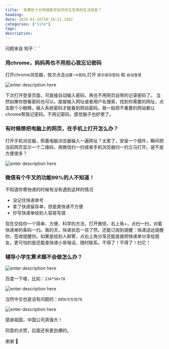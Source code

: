 ```yaml
---
title:  有哪些十分钟就能学会并终生受用的生活技能？
heading: 
date: 2020-01-16T10:39:12.336Z
categories: ["life"]
tags: 
description: 
---
```


问题来自 知乎：``


### 用chrome，妈妈再也不用担心我忘记密码

打开chrome浏览器，依次点击`设置`-->`密码`,打开 `提示保存密码` 和 `自动登录`

![enter description here](https://gitee.com/smile365/blogimg/raw/master/sxy91/1579172288305.png)

下次打开登录页面，可直接自动输入密码，再也不用网页自带的记录密码了。
当然如果你想看密码也可以，直接输入网址或者用户名搜索，找到你需要的网址，点击那个小眼睛，输入系统密码才能看到网站密码。我一般把不重要的网站都让chrome帮我记密码。不用记密码，感觉脑子也好使了。


### 有时候想把电脑上的网页，在手机上打开怎么办？

打开手机浏览器，照着电脑浏览器输入一遍网址？太累了，安装一个插件，瞬间把当前网页显示一个二维码，用微信扫一扫或者手机浏览器扫一扫立马打开。是不是方便很多？

![enter description here](https://gitee.com/smile365/blogimg/raw/master/sxy91/1579172848402.png)

### 微信有个牛叉的功能99%的人不知道！

不知道你寄快递的时候有没有遇到这样的情况
- 没记住快递单号
- 拿了快递留存单，但是查快递不方便
- 抄写快递单给别人容易写错

现在交给你一个简单、方便、科学的方法，打开微信，右上角+，点扫一扫，对着快递单的条码一扫。我的天，快递状态一目了然。还能订阅到提醒：快递送达提醒你，签收提醒你。如果是给别人邮寄，点右上角分享还能直接把快递单分享给朋友。更可怕的是还能查快递小哥电话，随时联系。不得了！不得了！扫它！


### 辅导小学生算术题不会做怎么办？

![enter description here](https://gitee.com/smile365/blogimg/raw/master/sxy91/1579174429021.png)

百度一下喽，比如：`234*56+78`

![enter description here](https://gitee.com/smile365/blogimg/raw/master/sxy91/1579174504616.png)

当然中文也是没有问题的：`8的6次方加78`

![enter description here](https://gitee.com/smile365/blogimg/raw/master/sxy91/1579174577999.png)

感谢祖国，中国公司真强大！

同意的点赞，后面还有更劲爆的。

谢谢 🙏

